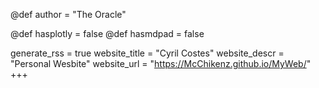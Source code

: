 @def author = "The Oracle"

@def hasplotly = false
@def hasmdpad = false

generate_rss = true
website_title = "Cyril Costes"
website_descr = "Personal Wesbite"
website_url   = "https://McChikenz.github.io/MyWeb/"
+++